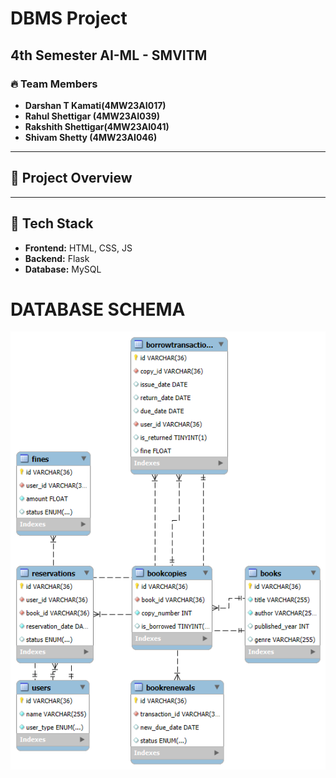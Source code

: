 # DBMS Project

## 4th Semester AI-ML - SMVITM

### 🔥 Team Members
- **Darshan T Kamati(4MW23AI017)**  
- **Rahul Shettigar (4MW23AI039)**  
- **Rakshith Shettigar(4MW23AI041)**  
- **Shivam Shetty (4MW23AI046)**  

---

## 📌 Project Overview


---

## 📂 Tech Stack
- **Frontend:** HTML, CSS, JS
- **Backend:** Flask
- **Database:** MySQL

# DATABASE SCHEMA
![Database Schema](dbms-schema.png)
